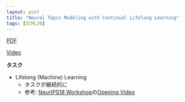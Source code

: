 ```yaml
---
layout: post
title: "Neural Topic Modeling with Continual Lifelong Learning"
tags: [ICML20]
---
```


<!--more-->

[PDF](https://arxiv.org/abs/2006.10909)

[Video](https://icml.cc/virtual/2020/poster/6644)

**タスク**
- Lifelong (Machine) Learning
  - タスクが継続的に
  - 参考: [NeurIPS18 Workshop](https://sites.google.com/view/continual2018/home)の[Opening Video](https://vimeo.com/306721166) 


